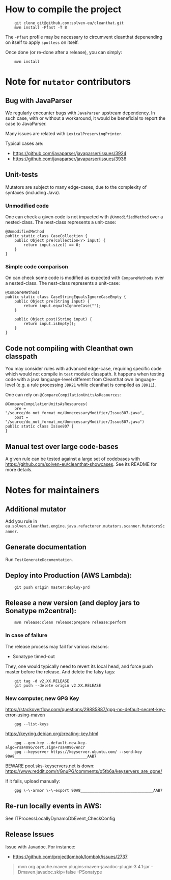 # How to compile the project

        git clone git@github.com:solven-eu/cleanthat.git
        mvn install -Pfast -T 8

The `-Pfast` profile may be necessary to circumvent cleanthat depenending on itself to apply `spotless` on itself.

Once done (or re-done after a release), you can simply:

        mvn install

# Note for `mutator` contributors

## Bug with JavaParser

We regularly encounter bugs with `JavaParser` upstream dependency. In such case, with or without a workaround, it would be beneficial to report the case to JavaParser.

Many issues are related with `LexicalPreservingPrinter`.

Typical cases are:

- https://github.com/javaparser/javaparser/issues/3924
- https://github.com/javaparser/javaparser/issues/3936

## Unit-tests

Mutators are subject to many edge-cases, due to the complexity of syntaxes (including Java).

### Unmodified code

One can check a given code is not impacted with `@UnmodifiedMethod` over a nested-class. The nest-class represents a unit-case:

```
@UnmodifiedMethod
public static class CaseCollection {
    public Object pre(Collection<?> input) {
        return input.size() == 0;
    }
}
```

### Simple code comparison

On can check some code is modified as expected with `CompareMethods` over a nested-class. The nest-class represents a unit-case:

```
@CompareMethods
public static class CaseStringEqualsIgnoreCaseEmpty {
    public Object pre(String input) {
        return input.equalsIgnoreCase("");
    }

    public Object post(String input) {
        return input.isEmpty();
    }
}
```

## Code not compiling with Cleanthat own classpath

You may consider rules with advanced edge-case, requiring specific code which would not compile in `test` module classpath. It happens when testing code with a java language-level different from Cleanthat own language-level (e.g. a rule processing `JDK21` while cleanthat is compiled as `JDK11`).

One can rely on `@CompareCompilationUnitsAsResources`:

```
@CompareCompilationUnitsAsResources(
    pre =  "/source/do_not_format_me/UnnecessaryModifier/Issue807.java",
    post = "/source/do_not_format_me/UnnecessaryModifier/Issue807.java")
public static class Issue807 {
}
```

## Manual test over large code-bases

A given rule can be tested against a large set of codebases with https://github.com/solven-eu/cleanthat-showcases. See its README for more details.

# Notes for maintainers

## Additional mutator

Add you rule in `eu.solven.cleanthat.engine.java.refactorer.mutators.scanner.MutatorsScanner`.

## Generate documentation

Run `TestGenerateDocumentation`.

## Deploy into Production (AWS Lambda):

        git push origin master:deploy-prd

## Release a new version (and deploy jars to Sonatype m2central):

        mvn release:clean release:prepare release:perform

### In case of failure

The release process may fail for various reasons:

- Sonatype timed-out

They, one would typically need to revert its local head, and force push master before the release. And delete the falsy tags:

        git tag -d v2.XX.RELEASE
        git push --delete origin v2.XX.RELEASE

### New computer, new GPG Key

https://stackoverflow.com/questions/29885887/gpg-no-default-secret-key-error-using-maven

        gpg --list-keys

https://keyring.debian.org/creating-key.html

        gpg --gen-key --default-new-key-algo=rsa4096/cert,sign+rsa4096/encr
        gpg --keyserver https://keyserver.ubuntu.com/ --send-key 90A8________________________________AAB7

BEWARE pool.sks-keyservers.net is down: https://www.reddit.com/r/GnuPG/comments/o5tb6a/keyservers_are_gone/

If it fails, upload manually:

        gpg \-\-armor \-\-export 90A8________________________________AAB7

## Re-run locally events in AWS:

See ITProcessLocallyDynamoDbEvent_CheckConfig

## Release Issues

Issue with Javadoc. For instance:

- https://github.com/projectlombok/lombok/issues/2737

> mvn org.apache.maven.plugins:maven-javadoc-plugin:3.4.1:jar -Dmaven.javadoc.skip=false -PSonatype

